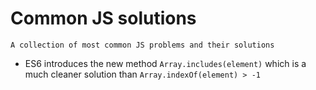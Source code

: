 # Common JS solutions

`A collection of most common JS problems and their solutions`

* ES6 introduces the new method `Array.includes(element)` which is a much cleaner solution than `Array.indexOf(element) > -1`
